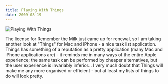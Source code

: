 ```yaml
---
title: Playing With Things
date: 2009-08-19
---
```


![Playing With Things](https://source.unsplash.com/_nRpqIBM40Q/1600x900)

The license for Remember the Milk just came up for renewal, so I am taking another look at "Things" for Mac and iPhone - a nice task list application. Things has something of a reputation as a pretty application (many Mac and iPhone applications are) - it reminds me in many ways of the entire Apple experience; the same task can be performed by cheaper alternatives, but the user experience is invariably inferior... I very much doubt that Things will make me any more organised or efficient - but at least my lists of things to do will look pretty.